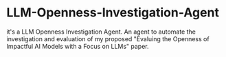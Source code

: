 # LLM-Openness-Investigation-Agent
it's a LLM Openness Investigation Agent. An agent to automate the investigation and evaluation of my proposed "Evaluing the Openness of Impactful AI Models with a Focus on LLMs" paper.

